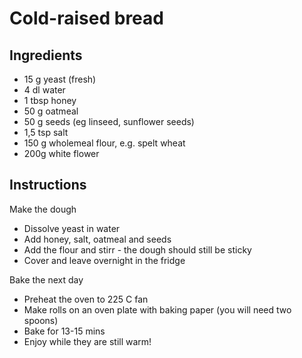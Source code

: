 # Cold-raised bread

## Ingredients
* 15 g yeast (fresh)
* 4 dl water
* 1 tbsp honey
* 50 g oatmeal
* 50 g seeds (eg linseed, sunflower seeds)
* 1,5 tsp salt
* 150 g wholemeal flour, e.g. spelt wheat
* 200g white flower

## Instructions
Make the dough
* Dissolve yeast in water
* Add honey, salt, oatmeal and seeds
* Add the flour and stirr - the dough should still be sticky
* Cover and leave overnight in the fridge

Bake the next day
* Preheat the oven to 225 C fan
* Make rolls on an oven plate with baking paper (you will need two spoons)
* Bake for 13-15 mins
* Enjoy while they are still warm!
